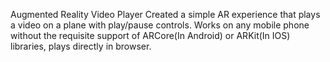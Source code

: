 Augmented Reality Video Player
Created a simple AR experience that plays a video on a plane with play/pause controls.
Works on any mobile phone without the requisite support of ARCore(In Android) or ARKit(In IOS) libraries, plays directly in browser.
